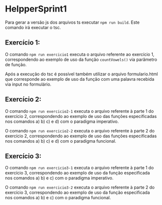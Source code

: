 # HelpperSprint1

Para gerar a versão js dos arquivos ts executar ```npm run build```. Este comando irá executar o tsc.

## Exercício 1:
O comando ```npm run exercicio1``` executa o arquivo referente ao exercício 1, correspondendo ao exemplo de uso da função ```countVowels()``` via parâmetro de função.

Após a execução do tsc é possível também utilizar o arquivo formulario.html que corresponde ao exemplo de uso da função com uma palavra recebida via input no formulário.

## Exercício 2:
O comando ```npm run exercicio2-1``` executa o arquivo referente à parte 1 do exercício 2, correspondendo ao exemplo de uso das funções especificadas nos comandos a) b) c) e d) com o paradigma imperativo.

O comando ```npm run exercicio2-2``` executa o arquivo referente à parte 2 do exercício 2, correspondendo ao exemplo de uso das funções especificadas nos comandos a) b) c) e d) com o paradigma funcional.

## Exercício 3:
O comando ```npm run exercicio3-1``` executa o arquivo referente à parte 1 do exercício 3, correspondendo ao exemplo de uso da função especificada nos comandos a) b) e c) com o paradigma imperativo.

O comando ```npm run exercicio3-2``` executa o arquivo referente à parte 2 do exercício 3, correspondendo ao exemplo de uso da função especificada nos comandos a) b) e c) com o paradigma funcional.
